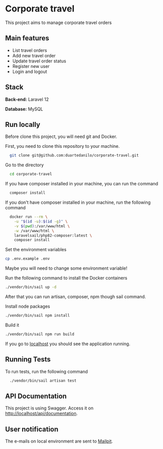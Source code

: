 
# Corporate travel

This project aims to manage corporate travel orders

## Main features
- List travel orders
- Add new travel order
- Update travel order status
- Register new user
- Login and logout

## Stack

**Back-end:** Laravel 12

**Database:** MySQL


## Run locally

Before clone this project, you will need git and Docker.

First, you need to clone this repository to your machine.
```bash
  git clone git@github.com:duartedanilo/corporate-travel.git
```

Go to the directory
```bash
  cd corporate-travel
```

If you have composer installed in your machine, you can run the command
```bash
  composer install
```

If you don't have composer installed in your machine, run the following command
```bash
  docker run --rm \
    -u "$(id -u):$(id -g)" \
    -v $(pwd):/var/www/html \
    -w /var/www/html \
    laravelsail/php82-composer:latest \
    composer install
```

Set the environment variables
```bash
cp .env.example .env
```

Maybe you will need to change some environment variable!

Run the following command to install the Docker containers
```bash
./vendor/bin/sail up -d
```

After that you can run artisan, composer, npm though sail command.

Install node packages
```bash
./vendor/bin/sail npm install
```

Build it
```bash
./vendor/bin/sail npm run build
```

If you go to [localhost](http://localhost) you should see the application running.

## Running Tests

To run tests, run the following command

```bash
  ./vendor/bin/sail artisan test
```

## API Documentation
This project is using Swagger. Access it on [http://localhost/api/documentation](http://localhost/api/documentation).

## User notification
The e-mails on local environment are sent to [Mailpit](http://localhost:8025/). 
